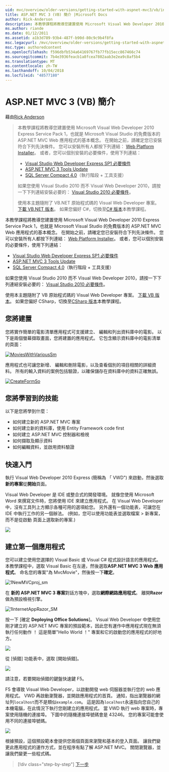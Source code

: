 ```yaml
---
uid: mvc/overview/older-versions/getting-started-with-aspnet-mvc3/vb/intro-to-aspnet-mvc-3
title: ASP.NET MVC 3 (VB) 簡介 |Microsoft Docs
author: Rick-Anderson
description: 本教學課程將教導您建置使用 Microsoft Visual Web Developer 2010 Express Service Pack 1，也就是 ASP.NET MVC Web 應用程式的基本概念...
ms.author: riande
ms.date: 01/12/2011
ms.assetid: a1b3d789-93b4-487f-b90d-80c9c9b4f8fa
msc.legacyurl: /mvc/overview/older-versions/getting-started-with-aspnet-mvc3/vb/intro-to-aspnet-mvc-3
msc.type: authoredcontent
ms.openlocfilehash: f596dbfb534a64169767fb77fb15ecc867466c74
ms.sourcegitcommit: 7b4e3936feacb1a8fcea7802aab3e2ea9c8af5b4
ms.translationtype: MT
ms.contentlocale: zh-TW
ms.lasthandoff: 10/04/2018
ms.locfileid: "48577180"
---
```

<a name="intro-to-aspnet-mvc-3-vb"></a>ASP.NET MVC 3 (VB) 簡介
====================
藉由[Rick Anderson]((https://twitter.com/RickAndMSFT))

> 本教學課程將教導您建置使用 Microsoft Visual Web Developer 2010 Express Service Pack 1，也就是 Microsoft Visual Studio 的免費版本的 ASP.NET MVC Web 應用程式的基本概念。 在開始之前，請確定您已安裝符合下列先決條件。 您可以安裝所有人都按下列連結： [Web Platform Installer](https://www.microsoft.com/web/gallery/install.aspx?appid=VWD2010SP1Pack)。 或者，您可以個別安裝的必要條件，使用下列連結：
> 
> - [Visual Studio Web Developer Express SP1 必要條件](https://www.microsoft.com/web/gallery/install.aspx?appid=VWD2010SP1Pack)
> - [ASP.NET MVC 3 Tools Update](https://www.microsoft.com/web/gallery/install.aspx?appsxml=&amp;appid=MVC3)
> - [SQL Server Compact 4.0](https://www.microsoft.com/web/gallery/install.aspx?appid=SQLCE;SQLCEVSTools_4_0)（執行階段 + 工具支援）
> 
> 如果您使用 Visual Studio 2010 而不 Visual Web Developer 2010，請按一下下列連結安裝必要的： [Visual Studio 2010 必要條件](https://www.microsoft.com/web/gallery/install.aspx?appsxml=&amp;appid=VS2010SP1Pack)。
> 
> 使用本主題隨附了 VB.NET 原始程式碼的 Visual Web Developer 專案。 [下載 VB.NET 版本](https://code.msdn.microsoft.com/Introduction-to-MVC-3-10d1b098)。 如果您偏好 C#，切換至[C# 版本](../cs/intro-to-aspnet-mvc-3.md)本教學課程。


本教學課程將教導您建置使用 Microsoft Visual Web Developer 2010 Express Service Pack 1，也就是 Microsoft Visual Studio 的免費版本的 ASP.NET MVC Web 應用程式的基本概念。 在開始之前，請確定您已安裝符合下列先決條件。 您可以安裝所有人都按下列連結： [Web Platform Installer](https://www.microsoft.com/web/gallery/install.aspx?appid=VWD2010SP1Pack)。 或者，您可以個別安裝的必要條件，使用下列連結：

- [Visual Studio Web Developer Express SP1 必要條件](https://www.microsoft.com/web/gallery/install.aspx?appid=VWD2010SP1Pack)
- [ASP.NET MVC 3 Tools Update](https://www.microsoft.com/web/gallery/install.aspx?appsxml=&amp;appid=MVC3)
- [SQL Server Compact 4.0](https://www.microsoft.com/web/gallery/install.aspx?appid=SQLCE;SQLCEVSTools_4_0)（執行階段 + 工具支援）

如果您使用 Visual Studio 2010 而不 Visual Web Developer 2010，請按一下下列連結安裝必要的： [Visual Studio 2010 必要條件](https://www.microsoft.com/web/gallery/install.aspx?appsxml=&amp;appid=VS2010SP1Pack)。

使用本主題隨附了 VB 原始程式碼的 Visual Web Developer 專案。 [下載 VB 版本](https://code.msdn.microsoft.com/Project/Download/FileDownload.aspx?ProjectName=aspnetmvcsamples&amp;DownloadId=14824)。 如果您偏好 CSharp，切換至[CSharp 版本](../cs/intro-to-aspnet-mvc-3.md)本教學課程。

## <a name="what-youll-build"></a>您將建置

您將實作簡單的電影清單應用程式可支援建立、 編輯和列出資料庫中的電影。 以下是兩個螢幕擷取畫面，您將建置的應用程式。 它包含顯示資料庫中的電影清單的頁面：

[![MoviesWithVariousSm](intro-to-aspnet-mvc-3/_static/image2.png)](intro-to-aspnet-mvc-3/_static/image1.png)

應用程式也可讓您新增、 編輯和刪除電影，以及查看個別的項目相關的詳細資料。 所有的輸入資料的案例包括驗證，以確保儲存在資料庫中的資料正確無誤。

[![CreateFormSo](intro-to-aspnet-mvc-3/_static/image4.png)](intro-to-aspnet-mvc-3/_static/image3.png)

## <a name="skills-youll-learn"></a>您將學習到的技能

以下是您將學到什麼：

- 如何建立新的 ASP.NET MVC 專案
- 如何建立新的資料庫，使用 Entity Framework code first
- 如何建立 ASP.NET MVC 控制器和檢視
- 如何擷取及顯示資料
- 如何編輯資料，並啟用資料驗證

## <a name="getting-started"></a>快速入門

執行 Visual Web Developer 2010 Express (簡稱為 「 VWD") 來啟動，然後選取**新的專案**從**開始**頁面。

Visual Web Developer 是 IDE 或整合式的開發環境。 就像您使用 Microsoft Word 來撰寫文件時，您將使用 IDE 來建立應用程式。 在 Visual Web Developer 中，沒有工具列上方顯示各種可用的選項給您。 另外還有一個功能表，可讓您在 IDE 中執行工作的另一個辦法。 (例如，您可以使用功能表並選取檔案 &gt; 新專案，而不是從啟動 頁面上選取新的專案.)

[![](intro-to-aspnet-mvc-3/_static/image6.png)](intro-to-aspnet-mvc-3/_static/image5.png)

## <a name="creating-your-first-application"></a>建立第一個應用程式

您可以建立使用您選擇的 Visual Basic 或 Visual C# 程式設計語言的應用程式。 本教學課程中，選取 Visual Basic 在左邊，然後選取**ASP.NET MVC 3 Web 應用程式**。 命名您的專案"為 MvcMovie"，然後按一下**確定**。

![1NewMVCproj_sm](intro-to-aspnet-mvc-3/_static/image7.png)

在 **新的 ASP.NET MVC 3 專案**對話方塊中，選取**網際網路應用程式**。 離開**Razor**做為預設檢視引擎。

![1InternetAppRazor_SM](intro-to-aspnet-mvc-3/_static/image8.png)

按一下 [確定 **Deploying Office Solutions**]。 Visual Web Developer 中使用您剛才建立的 ASP.NET MVC 專案的預設範本，因此您有運作中應用程式現在無須執行任何動作 ！ 這是簡單"Hello World ！" 專案和它的啟動您的應用程式的好地方。

[![](intro-to-aspnet-mvc-3/_static/image10.png)](intro-to-aspnet-mvc-3/_static/image9.png)

從 [偵錯] 功能表中，選取 [開始偵錯]。

![](intro-to-aspnet-mvc-3/_static/image11.png)

請注意，若要開始偵錯的鍵盤快速鍵 F5。

F5 會導致 Visual Web Developer，以啟動開發 web 伺服器並執行您的 web 應用程式。 VWD 再啟動瀏覽器，並開啟應用程式的首頁。 通知，指出瀏覽器的網址列`localhost`而不是類似`example.com`。 這是因為`localhost`永遠指向您自己的本機電腦，在此情況下執行您剛建立的應用程式。 當 VWD 執行 web 專案時，專案使用隨機的連接埠。 下圖中的隨機連接埠號碼會是 43246。 您的專案可能會使用不同的連接埠號碼。

![](intro-to-aspnet-mvc-3/_static/image12.png)

根據預設，這個預設範本會提供您兩個頁面來瀏覽和基本的登入頁面。 讓我們變更此應用程式的運作方式，並在程序有點了解 ASP.NET MVC。 關閉瀏覽器，並讓我們變更一些程式碼。

> [!div class="step-by-step"]
> [下一步](adding-a-controller.md)
